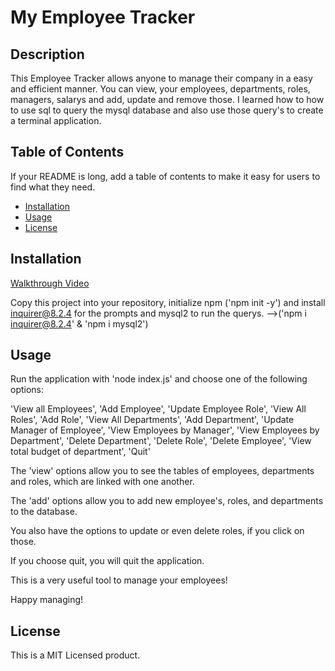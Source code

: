 # My Employee Tracker

## Description

This Employee Tracker allows anyone to manage their company in a easy and efficient manner. You can view, your employees, departments, roles, managers, salarys and add, update and remove those.
I learned how to how to use sql to query the mysql database and also use those query's to create a terminal application.

## Table of Contents

If your README is long, add a table of contents to make it easy for users to find what they need.

- [Installation](#installation)
- [Usage](#usage)
- [License](#license)

## Installation

[Walkthrough Video](https://drive.google.com/file/d/1J8Eac3SRjXf4tKRDQbD1gBVwkK4TMqTl/view)

Copy this project into your repository, initialize npm ('npm init -y') and install inquirer@8.2.4 for the prompts and mysql2 to run the querys. -->('npm i inquirer@8.2.4' & 'npm i mysql2')

## Usage

Run the application with 'node index.js' and choose one of the following options:

'View all Employees', 'Add Employee', 'Update Employee Role', 'View All Roles', 'Add Role', 'View All Departments', 'Add Department', 'Update Manager of Employee', 'View Employees by Manager', 'View Employees by Department', 'Delete Department', 'Delete Role', 'Delete Employee', 'View total budget of department', 'Quit'

The 'view' options allow you to see the tables of employees, departments and roles, which are linked with one another.

The 'add' options allow you to add new employee's, roles, and departments to the database.

You also have the options to update or even delete roles, if you click on those.

If you choose quit, you will quit the application.

This is a very useful tool to manage your employees!

Happy managing!


## License

This is a MIT Licensed product.




